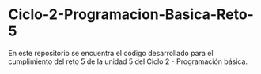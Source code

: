 # Ciclo-2-Programacion-Basica-Reto-5
En este repositorio se encuentra el código desarrollado para el cumplimiento del reto 5 de la unidad 5 del Ciclo 2 - Programación básica.
